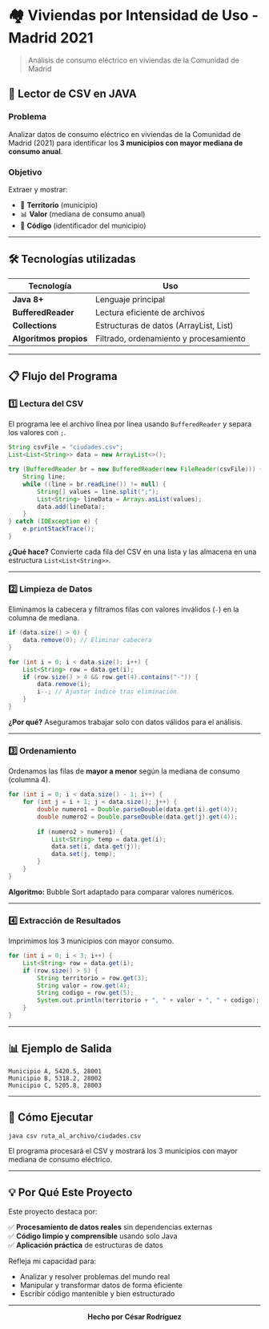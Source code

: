 # 🏘️ Viviendas por Intensidad de Uso - Madrid 2021

> Análisis de consumo eléctrico en viviendas de la Comunidad de Madrid



## 🎯 Lector de CSV en JAVA

### Problema

Analizar datos de consumo eléctrico en viviendas de la Comunidad de Madrid (2021) para identificar los **3 municipios con mayor mediana de consumo anual**.

### Objetivo

Extraer y mostrar:
- 📍 **Territorio** (municipio)
- 📊 **Valor** (mediana de consumo anual)
- 🔢 **Código** (identificador del municipio)

---

## 🛠️ Tecnologías utilizadas

| Tecnología | Uso |
|------------|-----|
| **Java 8+** | Lenguaje principal |
| **BufferedReader** | Lectura eficiente de archivos |
| **Collections** | Estructuras de datos (ArrayList, List) |
| **Algoritmos propios** | Filtrado, ordenamiento y procesamiento |

---

## 📋 Flujo del Programa

### 1️⃣ Lectura del CSV

El programa lee el archivo línea por línea usando `BufferedReader` y separa los valores con `;`.

```java
String csvFile = "ciudades.csv";
List<List<String>> data = new ArrayList<>();

try (BufferedReader br = new BufferedReader(new FileReader(csvFile))) {
    String line;
    while ((line = br.readLine()) != null) {
        String[] values = line.split(";");
        List<String> lineData = Arrays.asList(values);
        data.add(lineData);
    }
} catch (IOException e) {
    e.printStackTrace();
}
```

**¿Qué hace?** Convierte cada fila del CSV en una lista y las almacena en una estructura `List<List<String>>`.

---

### 2️⃣ Limpieza de Datos

Eliminamos la cabecera y filtramos filas con valores inválidos (`-`) en la columna de mediana.

```java
if (data.size() > 0) {
    data.remove(0); // Eliminar cabecera
}

for (int i = 0; i < data.size(); i++) {
    List<String> row = data.get(i);
    if (row.size() > 4 && row.get(4).contains("-")) {
        data.remove(i);
        i--; // Ajustar índice tras eliminación
    }
}
```

**¿Por qué?** Aseguramos trabajar solo con datos válidos para el análisis.

---

### 3️⃣ Ordenamiento

Ordenamos las filas de **mayor a menor** según la mediana de consumo (columna 4).

```java
for (int i = 0; i < data.size() - 1; i++) {
    for (int j = i + 1; j < data.size(); j++) {
        double numero1 = Double.parseDouble(data.get(i).get(4));
        double numero2 = Double.parseDouble(data.get(j).get(4));
        
        if (numero2 > numero1) {
            List<String> temp = data.get(i);
            data.set(i, data.get(j));
            data.set(j, temp);
        }
    }
}
```

**Algoritmo:** Bubble Sort adaptado para comparar valores numéricos.

---

### 4️⃣ Extracción de Resultados

Imprimimos los 3 municipios con mayor consumo.

```java
for (int i = 0; i < 3; i++) {
    List<String> row = data.get(i);
    if (row.size() > 5) {
        String territorio = row.get(3);
        String valor = row.get(4);
        String codigo = row.get(5);
        System.out.println(territorio + ", " + valor + ", " + codigo);
    }
}
```

---

## 📊 Ejemplo de Salida

```
Municipio A, 5420.5, 28001
Municipio B, 5318.2, 28002
Municipio C, 5205.8, 28003
```

---

## 🚀 Cómo Ejecutar

```bash
java csv ruta_al_archivo/ciudades.csv
```

El programa procesará el CSV y mostrará los 3 municipios con mayor mediana de consumo eléctrico.

---

## 💡 Por Qué Este Proyecto

Este proyecto destaca por:

✅ **Procesamiento de datos reales** sin dependencias externas  
✅ **Código limpio y comprensible** usando solo Java  
✅ **Aplicación práctica** de estructuras de datos 

Refleja mi capacidad para:
- Analizar y resolver problemas del mundo real
- Manipular y transformar datos de forma eficiente
- Escribir código mantenible y bien estructurado

---

<div align="center">

**Hecho por César Rodríguez**

</div>
